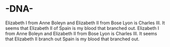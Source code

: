# -DNA-
Elizabeth I from Anne Boleyn and Elizabeth II from Bose Lyon is Charles III.  It seems that Elizabeth II of Spain is my blood that branched out.
Elizabeth I from Anne Boleyn and Elizabeth II from Bose Lyon is Charles III. It seems that Elizabeth II branch out Spain is my blood that branched out.

